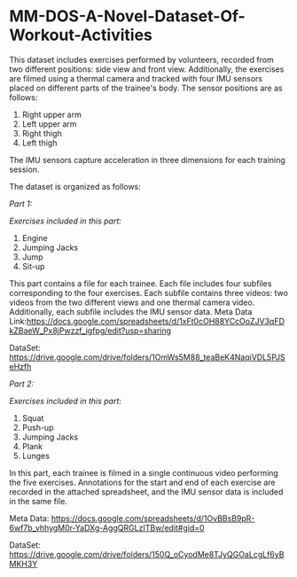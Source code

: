# MM-DOS-A-Novel-Dataset-Of-Workout-Activities
This dataset includes exercises performed by volunteers, recorded from two different positions: side view and front view. Additionally, the exercises are filmed using a thermal camera and tracked with four IMU sensors placed on different parts of the trainee's body. The sensor positions are as follows:

1. Right upper arm
2. Left upper arm
3. Right thigh
4. Left thigh

The IMU sensors capture acceleration in three dimensions for each training session.

The dataset is organized as follows:

*Part 1:*

*Exercises included in this part:*
1. Engine
2. Jumping Jacks
3. Jump
4. Sit-up

This part contains a file for each trainee. Each file includes four subfiles corresponding to the four exercises. Each subfile contains three videos: two videos from the two different views and one thermal camera video. Additionally, each subfile includes the IMU sensor data.
Meta Data Link:https://docs.google.com/spreadsheets/d/1xFt0cOH88YCcOoZJV3qFDkZBaeW_Px8jPwzzf_igfpg/edit?usp=sharing

DataSet: https://drive.google.com/drive/folders/1OmWs5M88_teaBeK4NaqiVDL5PJSeHzfh


*Part 2:*

*Exercises included in this part:*
1. Squat
2. Push-up
3. Jumping Jacks
4. Plank
5. Lunges

In this part, each trainee is filmed in a single continuous video performing the five exercises. Annotations for the start and end of each exercise are recorded in the attached spreadsheet, and the IMU sensor data is included in the same file.

Meta Data:
https://docs.google.com/spreadsheets/d/1OvBBsB9pR-6wf7b_vhhygM0r-YaDXg-AggQRGLzITBw/edit#gid=0

DataSet: https://drive.google.com/drive/folders/150Q_oCyodMe8TJyQGOaLcgLf6yBMKH3Y
